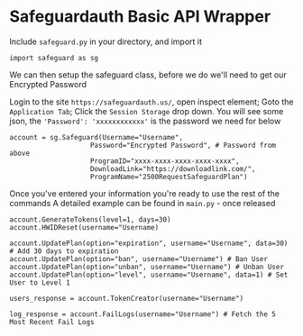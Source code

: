 # Safeguardauth Basic API Wrapper

Include `safeguard.py` in your directory, and import it

```
import safeguard as sg
```

We can then setup the safeguard class, before we do we'll need to get our Encrypted Password

Login to the site `https://safeguardauth.us/`, open inspect element; Goto the `Application Tab`; Click the `Session Storage` drop down.
You will see some json, the `'Password': 'xxxxxxxxxxxx'` is the password we need for below

```
account = sg.Safeguard(Username="Username", 
                    Password="Encrypted Password", # Password from above
                    ProgramID="xxxx-xxxx-xxxx-xxxx-xxxx", 
                    DownloadLink="https://downloadlink.com/", 
                    ProgramName="2500RequestSafeguardPlan")

```

Once you've entered your information you're ready to use the rest of the commands
A detailed example can be found in `main.py` - once released

```
account.GenerateTokens(level=1, days=30)
account.HWIDReset(username="Username)

account.UpdatePlan(option="expiration", username="Username", data=30) # Add 30 days to expiration
account.UpdatePlan(option="ban", username="Username") # Ban User
account.UpdatePlan(option="unban", username="Username") # Unban User
account.UpdatePlan(option="level", username="Username", data=1) # Set User to Level 1

users_response = account.TokenCreator(username="Username") 

log_response = account.FailLogs(username="Username") # Fetch the 5 Most Recent Fail Logs
```
